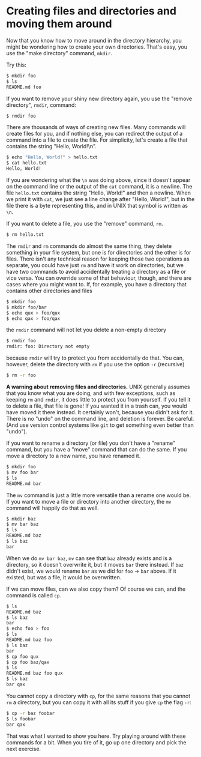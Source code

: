 # Creating files and directories and moving them around

Now that you know how to move around in the directory hierarchy, you might be wondering how to create your own directories. That's easy, you use the "make directory" command, `mkdir`.

Try this:

```sh
$ mkdir foo
$ ls
README.md foo
```

If you want to remove your shiny new directory again, you use the "remove directory", `rmdir`, command:

```sh
$ rmdir foo
```

There are thousands of ways of creating new files. Many commands will create files for you, and if nothing else, you can redirect the output of a command into a file to create the file. For simplicity, let's create a file that contains the string "Hello, World!\n".

```sh
$ echo "Hello, World!" > hello.txt
$ cat hello.txt
Hello, World!
```

If you are wondering what the `\n` was doing above, since it doesn't appear on the command line or the output of the `cat` command, it is a newline. The file `hello.txt` contains the string "Hello, World!" and then a newline. When we print it with `cat`, we just see a line change after "Hello, World!", but in the file there is a byte representing this, and in UNIX that symbol is written as `\n`.

If you want to delete a file, you use the "remove" command, `rm`.

```sh
$ rm hello.txt
```

The `rmdir` and `rm` commands do almost the same thing, they delete something in your file system, but one is for directories and the other is for files. There isn't any technical reason for keeping those two operations as separate, you could have just `rm` and have it work on directories, but we have two commands to avoid accidentally treating a directory as a file or vice versa. You can override some of that behaviour, though, and there are cases where you might want to. If, for example, you have a directory that contains other directories and files

```sh
$ mkdir foo
$ mkdir foo/bar
$ echo qux > foo/qux
$ echo qax > foo/qax
```

the `rmdir` command will not let you delete a non-empty directory

```sh
$ rmdir foo
rmdir: foo: Directory not empty
```

because `rmdir` will try to protect you from accidentally do that. You can, however, delete the directory with `rm` if you use the option `-r` (recursive)

```sh
$ rm -r foo
```

**A warning about removing files and directories.** UNIX generally assumes that you know what you are doing, and with few exceptions, such as keeping `rm` and `rmdir`, it does little to protect you from yourself. If you tell it to delete a file, that file is gone! If you wanted it in a trash can, you would have moved it there instead. It certainly won't, because you didn't ask for it. There is no "undo" on the command line, and deletion is forever. Be careful. (And use version control systems like `git` to get something even better than "undo").


If you want to rename a directory (or file) you don't have a "rename" command, but you have a "move" command that can do the same. If you move a directory to a new name, you have renamed it.

```sh
$ mkdir foo
$ mv foo bar
$ ls
README.md bar
```

The `mv` command is just a little more versatile than a rename one would be. If you want to move a file or directory into another directory, the `mv` command will happily do that as well.

```sh
$ mkdir baz
$ mv bar baz
$ ls
README.md baz
$ ls baz
bar
```

When we do `mv bar baz`, `mv` can see that `baz` already exists and is a directory, so it doesn't overwrite it, but it moves `bar` there instead. If `baz` didn't exist, we would rename `bar` as we did for `foo` -> `bar` above. If it existed, but was a file, it would be overwritten.

If we can move files, can we also copy them? Of course we can, and the command is called `cp`.

```sh
$ ls
README.md baz
$ ls baz
bar
$ echo foo > foo
$ ls
README.md baz foo
$ ls baz
bar
$ cp foo qux
$ cp foo baz/qax
$ ls
README.md baz foo qux
$ ls baz
bar qax
```

You cannot copy a directory with `cp`, for the same reasons that you cannot `rm` a directory, but you can copy it with all its stuff if you give `cp` the flag `-r`:

```sh
$ cp -r baz foobar
$ ls foobar
bar qax
```

That was what I wanted to show you here. Try playing around with these commands for a bit. When you tire of it, go up one directory and pick the next exercise.
